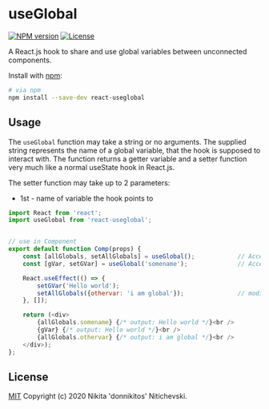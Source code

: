 useGlobal
===========

[![NPM version](https://badgen.net/npm/v/react-useglobal)](https://www.npmjs.com/package/react-useglobal)
[![License](https://badgen.net/npm/license/react-useglobal)](https://www.npmjs.com/package/react-useglobal)

A React.js hook to share and use global variables between unconnected components.

Install with [npm](https://www.npmjs.com/):

```bash
# via npm
npm install --save-dev react-useglobal
```

## Usage

The `useGlobal` function may take a string or no arguments. The supplied string represents the name of a global variable, that the hook is supposed to interact with.
The function returns a getter variable and a setter function very much like a normal useState hook in React.js.

The setter function may take up to 2 parameters:
* 1st - name of variable the hook points to

```js
import React from 'react';
import useGlobal from 'react-useglobal';


// use in Component
export default function Comp(props) {
	const [allGlobals, setAllGlobals] = useGlobal();			// Access all global variables
	const [gVar, setGVar] = useGlobal('somename');				// Access specified global variable

	React.useEffect(() => {
		setGVar('Hello world');
		setAllGlobals({othervar: 'i am global'});				// modify global variables
	}, []);

	return (<div>
		{allGlobals.somename} {/* output: Hello world */}<br />
		{gVar} {/* output: Hello world */}<br />
		{allGlobals.othervar} {/* output: i am global */}<br />
	</div>);
};
```

## License

[MIT](LICENSE) Copyright (c) 2020 Nikita 'donnikitos' Nitichevski.
